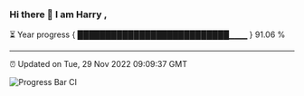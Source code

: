 ### Hi there 👋 I am Harry , 

⏳ Year progress { ███████████████████████████▁▁▁ } 91.06 %

---

⏰ Updated on Tue, 29 Nov 2022 09:09:37 GMT

![Progress Bar CI](https://github.com/duykhang68/duykhang68/workflows/Progress%20Bar%20CI/badge.svg)
